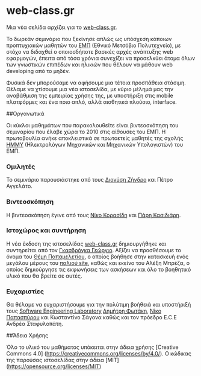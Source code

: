 # web-class.gr
Μια νέα σελίδα αρχίζει για το [web-class.gr](http://web-class.gr/).

Το δωρεάν σεμινάριο που ξεκίνησε απλώς ως υπόσχεση κάποιων προπτυχιακών μαθητών του [ΕΜΠ](http://www.ntua.gr/) (Εθνικό Μετσόβιο Πολυτεχνείο), με στόχο να διδαχθεί ο οποιοσδήποτε βασικές αρχές ανάπτυξης web εφαρμογών, έπειτα από τόσα χρόνια συνεχίζει να προσελκύει άτομα όλων των γνωστικών επιπέδων και ηλικιών που θέλουν να μάθουν web developing από το μηδέν. 

Φυσικά δεν μπορούσαμε να αφήσουμε μια τέτοια προσπάθεια στάσιμη. Θέλαμε να χτίσουμε μια νέα ιστοσελίδα, με κύριο μέλημά μας την αναβάθμιση της εμπειρίας χρήσης της, με υποστήριξη στις mobile πλατφόρμες και ένα ποιο απλό, αλλά αισθητικά πλούσιο, interface. 

##Οργανωτικά

Οι κύκλοι μαθημάτων που παρακολουθείτε είναι βιντεοσκόπηση του σεμιναρίου που έλαβε χώρα το 2010 στις αίθουσες του ΕΜΠ. Η πρωτοβουλία ανήκε αποκλειστικά σε πρωτοετείς μαθητές της σχολής [ΗΜΜΥ](http://www.ece.ntua.gr/gr) (Ηλεκτρολόγων Μηχανικών και Μηχανικών Υπολογιστών) του ΕΜΠ. 

### Ομιλητές

Το σεμινάριο παρουσιάστηκε από τους [Διονύση Ζήνδρο](https://dionyziz.com/) και Πέτρο Αγγελάτο.

### Βιντεοσκόπηση

Η βιντεοσκόπηση έγινε από τους [Νίκο Κορασίδη](https://twitter.com/renelvon) και [Πάρη Κασιδιάρη](https://twitter.com/pariskasid).

### Ιστοχώρος και συντήρηση

Η νέα έκδοση της ιστοσελίδας [web-class.gr](http://web-class.gr/) δημιουργήθηκε και συντηρείται από τον [Γκασδρόγκα Γεώργιο](https://github.com/georgegkas). Αξίζει να προσθέσουμε το όνομα του [Θέμη Παπαμελετίου](https://github.com/themicp), ο οποίος βοήθησε στην κατασκευή ενός μεγάλου μέρους του [παλιού site](https://github.com/pkakelas/web-class), καθώς και εκείνο του Αλέξη Μπρέζα, ο οποίος δημιούργησε τις εκφωνήσεις των ασκήσεων και όλο το βοηθητικό υλικό που θα βρείτε σε αυτές.

### Ευχαριστίες

Θα θέλαμε να ευχαριστήσουμε για την πολύτιμη βοήθειά και υποστήριξή τους [Software Engineering Laboratory](http://www.softlab.ntua.gr/) [Δημήτρη Φωτάκη](http://www.softlab.ntua.gr/~fotakis/), [Νίκο Παπασπύρου](http://www.softlab.ntua.gr/~nickie/) και Κωσταντίνο Σάγονα καθώς και τον πρόεδρο E.C.E Ανδρέα Σταφυλοπάτη.

##Άδεια Χρήσης

Όλο το υλικό του μαθήματος υπόκειται στην άδεια χρήσης [Creative Commons 4.0] (https://creativecommons.org/licenses/by/4.0/). Ο κώδικας της παρούσας ιστοσελίδας στην άδεια [MIT] (https://opensource.org/licenses/MIT)
